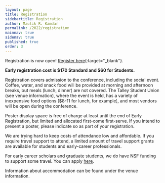 ```yaml
---
layout: page
title: Registration
sidebartitle: Registration
author: Maulik R. Kamdar
permalink: /2022/registration
mainnav: true
sidenav: true
published: true
order: 3
---
```


Registration is now open! [Register here](https://forms.gle/wHojjkfZVAqVNKU57){:target="_blank"}.

**Early registration cost is $170 Standard and $60 for Students.**

Registration covers admission to the conference, including the social event. Coffee, water, and snack food will be provided at morning and afternoon breaks, but meals (lunch, dinner) are not covered. The Talley Student Union (see venue information), where the event is held, has a variety of inexpensive food options ($8-11 for lunch, for example), and most vendors will be open during the conference.

Poster display space is free of charge at least until the end of Early Registration, but limited and allocated first-come first-serve. If you intend to present a poster, please indicate so as part of your registration.

We are trying hard to keep costs of attendance low and affordable. If you require travel support to attend, a limited amount of travel support grants are available for students and early-career professionals.

For early career scholars and graduate students, we do have NSF funding to support some travel. You can apply [here](https://docs.google.com/forms/d/e/1FAIpQLSf_1kP5TenhOKAmW1M1-ZQMtCjeeSvToGi8L9l-NcSJW_bumg/viewform?usp=pp_url).

Information about accommodation can be found under the venue information.
